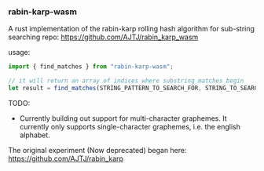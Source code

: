 ### rabin-karp-wasm

A rust implementation of the rabin-karp rolling hash algorithm for sub-string searching
repo: https://github.com/AJTJ/rabin_karp_wasm

usage:
```js
import { find_matches } from "rabin-karp-wasm";

// it will return an array of indices where substring matches begin
let result = find_matches(STRING_PATTERN_TO_SEARCH_FOR, STRING_TO_SEARCH_WITHIN);
```

TODO:
- Currently building out support for multi-character graphemes. It currently only supports single-character graphemes, i.e. the english alphabet.

The original experiment (Now deprecated) began here:
https://github.com/AJTJ/rabin_karp